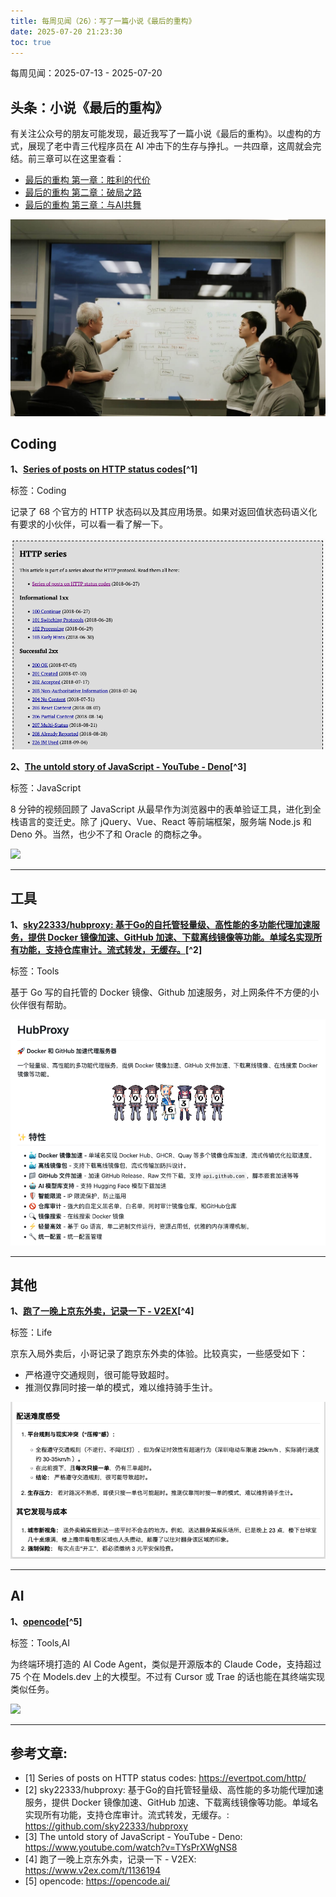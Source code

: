 ```yaml
---
title: 每周见闻（26）：写了一篇小说《最后的重构》
date: 2025-07-20 21:23:30
toc: true
---
```


每周见闻：2025-07-13 - 2025-07-20

## 头条：小说《最后的重构》
有关注公众号的朋友可能发现，最近我写了一篇小说《最后的重构》。以虚构的方式，展现了老中青三代程序员在 AI 冲击下的生存与挣扎。一共四章，这周就会完结。前三章可以在这里查看：
- [最后的重构 第一章：胜利的代价](https://mp.weixin.qq.com/s/CtYmK_XOOfebvjzaRslOng)
- [最后的重构 第二章：破局之路](https://mp.weixin.qq.com/s/rhPVvrXsbkE4el7lqA5rZA)
- [最后的重构 第三章：与AI共舞](https://mp.weixin.qq.com/s/JbFfik58oOt_n1EIXc1Lbg)

![](https://raw.githubusercontent.com/Konata9/pic-base/main/pics/the-last-refactor.jpeg)

## Coding
**1、[Series of posts on HTTP status codes](https://evertpot.com/http/)[^1]**

标签：Coding

记录了 68 个官方的 HTTP 状态码以及其应用场景。如果对返回值状态码语义化有要求的小伙伴，可以看一看了解一下。

![](https://raw.githubusercontent.com/Konata9/pic-base/main/pics/http-status-code.png)

**2、[The untold story of JavaScript - YouTube - Deno](https://www.youtube.com/watch?v=TYsPrXWgNS8)[^3]**

标签：JavaScript

8 分钟的视频回顾了 JavaScript 从最早作为浏览器中的表单验证工具，进化到全栈语言的变迁史。除了 jQuery、Vue、React 等前端框架，服务端 Node.js 和 Deno 外。当然，也少不了和 Oracle 的商标之争。

![](https://i.ytimg.com/vi/TYsPrXWgNS8/maxresdefault.jpg)


----

## 工具
**1、[sky22333/hubproxy: 基于Go的自托管轻量级、高性能的多功能代理加速服务，提供 Docker 镜像加速、GitHub 加速、下载离线镜像等功能。单域名实现所有功能，支持仓库审计。流式转发，无缓存。](https://github.com/sky22333/hubproxy)[^2]**

标签：Tools

基于 Go 写的自托管的 Docker 镜像、Github 加速服务，对上网条件不方便的小伙伴很有帮助。

![](https://raw.githubusercontent.com/Konata9/pic-base/main/pics/hubproxy.png)


----

## 其他
**1、[跑了一晚上京东外卖，记录一下 - V2EX](https://www.v2ex.com/t/1136194)[^4]**

标签：Life

京东入局外卖后，小哥记录了跑京东外卖的体验。比较真实，一些感受如下：
- 严格遵守交通规则，很可能导致超时。
- 推测仅靠同时接一单的模式，难以维持骑手生计。

![](https://raw.githubusercontent.com/Konata9/pic-base/main/pics/jd-waimai-experience.png)

----

## AI
**1、[opencode](https://opencode.ai/)[^5]**

标签：Tools,AI

为终端环境打造的 AI Code Agent，类似是开源版本的 Claude Code，支持超过 75 个在 Models.dev 上的大模型。不过有 Cursor 或 Trae 的话也能在其终端实现类似任务。

![](https://opencode.ai/_astro/screenshot-splash.Br7Db4P4_ZUNKo1.webp)


----

## 参考文章:
- [1] Series of posts on HTTP status codes: https://evertpot.com/http/
- [2] sky22333/hubproxy: 基于Go的自托管轻量级、高性能的多功能代理加速服务，提供 Docker 镜像加速、GitHub 加速、下载离线镜像等功能。单域名实现所有功能，支持仓库审计。流式转发，无缓存。: https://github.com/sky22333/hubproxy
- [3] The untold story of JavaScript - YouTube - Deno: https://www.youtube.com/watch?v=TYsPrXWgNS8
- [4] 跑了一晚上京东外卖，记录一下 - V2EX: https://www.v2ex.com/t/1136194
- [5] opencode: https://opencode.ai/